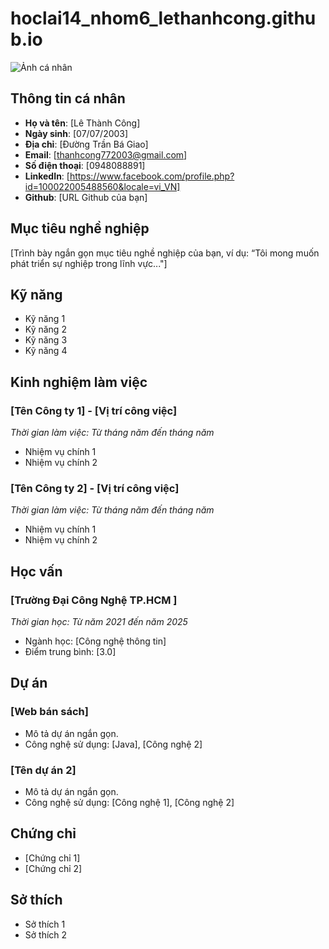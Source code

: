 # hoclai14_nhom6_lethanhcong.github.io
![Ảnh cá nhân]([https://via.placeholder.com/150](https://github.com/CongLe0707/hoclai14_nhom6_lethanhcong.github.io/blob/main/461726250_1742601986483301_5649883732697049446_n.jpg))

## Thông tin cá nhân
- **Họ và tên**: [Lê Thành Công]
- **Ngày sinh**: [07/07/2003]
- **Địa chỉ**: [Đường Trần Bá Giao]
- **Email**: [thanhcong772003@gmail.com]
- **Số điện thoại**: [0948088891]
- **LinkedIn**: [https://www.facebook.com/profile.php?id=100022005488560&locale=vi_VN]
- **Github**: [URL Github của bạn]

## Mục tiêu nghề nghiệp
[Trình bày ngắn gọn mục tiêu nghề nghiệp của bạn, ví dụ: “Tôi mong muốn phát triển sự nghiệp trong lĩnh vực..."]

## Kỹ năng
- Kỹ năng 1
- Kỹ năng 2
- Kỹ năng 3
- Kỹ năng 4

## Kinh nghiệm làm việc
### [Tên Công ty 1] - [Vị trí công việc]
*Thời gian làm việc: Từ tháng năm đến tháng năm*

- Nhiệm vụ chính 1
- Nhiệm vụ chính 2

### [Tên Công ty 2] - [Vị trí công việc]
*Thời gian làm việc: Từ tháng năm đến tháng năm*

- Nhiệm vụ chính 1
- Nhiệm vụ chính 2

## Học vấn
### [Trường Đại Công Nghệ TP.HCM ]
*Thời gian học: Từ năm 2021 đến năm 2025*
- Ngành học: [Công nghệ thông tin]
- Điểm trung bình: [3.0]

## Dự án
### [Web bán sách]
- Mô tả dự án ngắn gọn.
- Công nghệ sử dụng: [Java], [Công nghệ 2]

### [Tên dự án 2]
- Mô tả dự án ngắn gọn.
- Công nghệ sử dụng: [Công nghệ 1], [Công nghệ 2]

## Chứng chỉ
- [Chứng chỉ 1]
- [Chứng chỉ 2]

## Sở thích
- Sở thích 1
- Sở thích 2
